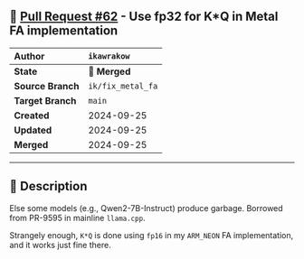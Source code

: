## 🔀 [Pull Request #62](https://github.com/ikawrakow/ik_llama.cpp/pull/62) - Use fp32 for K*Q in Metal FA implementation

| **Author** | `ikawrakow` |
| :--- | :--- |
| **State** | 🔀 **Merged** |
| **Source Branch** | `ik/fix_metal_fa` |
| **Target Branch** | `main` |
| **Created** | 2024-09-25 |
| **Updated** | 2024-09-25 |
| **Merged** | 2024-09-25 |

---

## 📄 Description

Else some models (e.g., Qwen2-7B-Instruct) produce garbage. Borrowed from PR-9595 in mainline `llama.cpp`.

Strangely enough, `K*Q` is done using `fp16` in my `ARM_NEON` FA implementation, and it works just fine there.